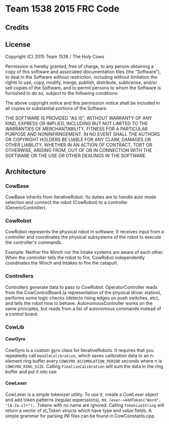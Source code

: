 # Team 1538 2015 FRC Code

## Credits


## License

Copyright (C) 2015 Team 1538 / The Holy Cows

Permission is hereby granted, free of charge, to any person obtaining a copy of this software and associated documentation files (the "Software"), to deal in the Software without restriction, including without limitation the rights to use, copy, modify, merge, publish, distribute, sublicense, and/or sell copies of the Software, and to permit persons to whom the Software is furnished to do so, subject to the following conditions:

The above copyright notice and this permission notice shall be included in all copies or substantial portions of the Software.

THE SOFTWARE IS PROVIDED "AS IS", WITHOUT WARRANTY OF ANY KIND, EXPRESS OR IMPLIED, INCLUDING BUT NOT LIMITED TO THE WARRANTIES OF MERCHANTABILITY, FITNESS FOR A PARTICULAR PURPOSE AND NONINFRINGEMENT. IN NO EVENT SHALL THE AUTHORS OR COPYRIGHT HOLDERS BE LIABLE FOR ANY CLAIM, DAMAGES OR OTHER LIABILITY, WHETHER IN AN ACTION OF CONTRACT, TORT OR OTHERWISE, ARISING FROM, OUT OF OR IN CONNECTION WITH THE SOFTWARE OR THE USE OR OTHER DEALINGS IN THE SOFTWARE.

## Architecture

### CowBase

CowBase inherits from IterativeRobot.  Its duties are to handle auto mode selection and connect the robot (CowRobot) to a controller (GenericController).

### CowRobot

CowRobot represents the physical robot in software.  It receives input from a controller and coordinates the physical subsystems of the robot to execute the controller's commands.

Example: Neither the Winch nor the Intake systems are aware of each other.  When the controller tells the robot to fire, CowRobot independently coordinates the Winch and Intakes to fire the catapult.

### Controllers

Controllers generate data to pass to CowRobot.  OperatorController reads from the CowControlBoard (a representation of the physical driver station), performs some logic checks (detects rising edges on push switches, etc), and tells the robot how to behave.  AutonomousController works on the same principles, but reads from a list of autonomous commands instead of a control board.

### CowLib

#### CowGyro

CowGyro is a custom gyro class for IterativeRobots.  It requires that you repeatedly call ```HandleCalibration```, which saves calibration data to an n-element ring buffer every ```COWGYRO_ACCUMULATION_PERIOD``` seconds where n is ```COWGYRO_RING_SIZE```.  Calling ```FinalizeCalibration``` will sum the data in the ring buffer and put it into use.

#### CowLexer

CowLexer is a simple tokenizer utility.  To use it, create a CowLexer object and add token patterns (regular experssions), ex. ```lexer->AddToken("Word", "[A-Za-z]+");```.  Tokens with no name are ignored.  Calling ```TokenizeString``` will return a vector of st_Token structs which have type and value fields.  A simple grammar for parsing INI files can be found in CowConstants.cpp.
